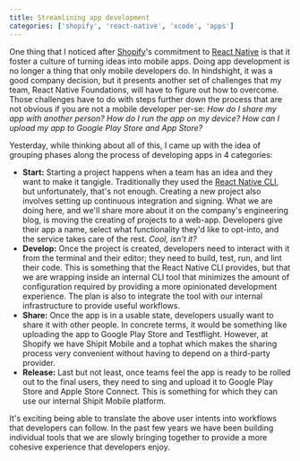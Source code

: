 ```yaml
---
title: Streamlining app development
categories: ['shopify', 'react-native', 'xcode', 'apps']
---
```


One thing that I noticed after [Shopify](https://shopify.com)'s commitment to [React Native](https://reactnative.dev/) is that it foster a culture of turning ideas into mobile apps.
Doing app development is no longer a thing that only mobile developers do.
In hindshight, it was a good company decision, but it presents another set of challenges that my team,
React Native Foundations,
will have to figure out how to overcome.
Those challenges have to do with steps further down the process that are not obvious if you are not a mobile developer per-se:
_How do I share my app with another person?_ _How do I run the app on my device?_ _How can I upload my app to Google Play Store and App Store?_

Yesterday, while thinking about all of this, I came up with the idea of grouping phases along the process of developing apps in 4 categories:

- **Start:** Starting a project happens when a team has an idea and they want to make it tangigle. Traditionally they used the [React Native CLI](https://github.com/react-native-community/cli), but unfortunately, that's not enough. Creating a new project also involves setting up continuous integration and signing. What we are doing here, and we'll share more about it on the company's engineering blog, is moving the creating of projects to a web-app. Developers give their app a name, select what functionality they'd like to opt-into, and the service takes care of the rest. _Cool, isn't it?_
- **Develop:** Once the project is created, developers need to interact with it from the terminal and their editor; they need to build, test, run, and lint their code. This is something that the React Native CLI provides, but that we are wrapping inside an internal CLI tool that minimizes the amount of configuration required by providing a more opinionated development experience. The plan is also to integrate the tool with our internal infrastructure to provide useful workflows.
- **Share:** Once the app is in a usable state, developers usually want to share it with other people. In concrete terms, it would be something like uploading the app to Google Play Store and Testflight. However, at Shopify we have Shipit Mobile and a tophat which makes the sharing process very convenient without having to depend on a third-party provider.
- **Release:** Last but not least, once teams feel the app is ready to be rolled out to the final users, they need to sing and upload it to Google Play Store and Apple Store Connect. This is something for which they can use our internal Shipit Mobile platform.

It's exciting being able to translate the above user intents into workflows that developers can follow.
In the past few years we have been building individual tools that we are slowly bringing together to provide a more cohesive experience that developers enjoy.
